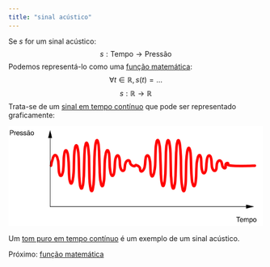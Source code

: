 ```yaml
---
title: "sinal acústico"
---
```


Se $s$ for um sinal acústico:
$$ s: \text{Tempo} \rightarrow \text{Pressão}$$
Podemos representá-lo como uma [função matemática](pub/ss-sin/conc/função%20matemática.md):
$$ \forall t \in \mathbb{R}, s(t) = \ldots $$
$$ s: \mathbb{R} \rightarrow \mathbb{R} $$
Trata-se de um [sinal em tempo contínuo](pub/ss-sin/conc/sinal%20em%20tempo%20contínuo.md) que pode ser representado graficamente:

![500](pub/ss-sin/conc/attachments/som.svg)

Um [tom puro em tempo contínuo](pub/ss-sin/conc/tom%20puro%20em%20tempo%20contínuo.md) é um exemplo de um sinal acústico.

Próximo: [função matemática](pub/ss-sin/conc/função%20matemática.md)